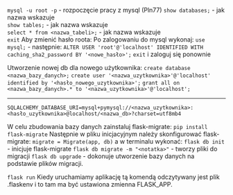 `mysql -u root -p` - rozpoczęcie pracy z mysql (Pln77)
`show databases;` - jak nazwa wskazuje  
`show tables;` - jak nazwa wskazuje  
`select * from <nazwa_tabeli>;` - jak nazwa wskazuje  
`exit`
Aby zmienić hasło roota:
Po zalogowaniu do mysql wykonaj:
`use mysql;` - następnie:
`ALTER USER 'root'@'localhost' IDENTIFIED WITH caching_sha2_password BY '<nowe_hasło>';`
`exit` i zaloguj się ponownie

Utworzenie nowej db dla nowego użytkownika:
`create database <nazwa_bazy_danych>;`
`create user '<nazwa_uzytkownika>'@'localhost' identified by '<hasło_nowego_uzytkownika>';`
`grant all on <nazwa_bazy_danych>.* to '<nazwa_uzytkownika>'@'localhost';`

---
`SQLALCHEMY_DATABASE_URI=mysql+pymysql://<nazwa_uzytkownika>:<hasło_uzytkownika>@localhost/<nazwa_db>?charset=utf8mb4`

W celu zbudowania bazy danych zainstaluj flask-migrate:
`pip install flask-migrate`
Następnie w pliku inicjacyjnym należy skonfigurować flask-migrate:
`migrate = Migrate(app, db)`
a w terminalu wykonać:
`flask db init` - inicjuje flask-migrate
`flask db migrate -m "<notatka>"` - tworzy pliki do migracji
`flask db upgrade` - dokonuje utworzenie bazy danych na podstawie plików migracji.

`flask run`
Kiedy uruchamiamy aplikację tą komendą odczytywany jest plik .flaskenv i to tam ma być ustawiona zmienna FLASK_APP.

